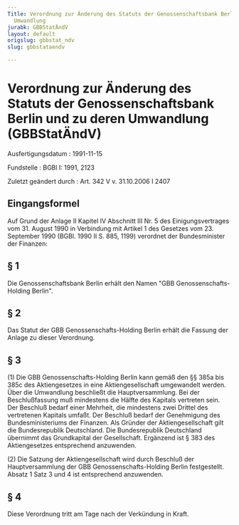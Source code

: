 ```yaml
---
Title: Verordnung zur Änderung des Statuts der Genossenschaftsbank Berlin und zu deren
  Umwandlung
jurabk: GBBStatÄndV
layout: default
origslug: gbbstat_ndv
slug: gbbstataendv

---
```


# Verordnung zur Änderung des Statuts der Genossenschaftsbank Berlin und zu deren Umwandlung (GBBStatÄndV)

Ausfertigungsdatum
:   1991-11-15

Fundstelle
:   BGBl I: 1991, 2123

Zuletzt geändert durch
:   Art. 342 V v. 31.10.2006 I 2407


## Eingangsformel

Auf Grund der Anlage II Kapitel IV Abschnitt III Nr. 5 des
Einigungsvertrages vom 31. August 1990 in Verbindung mit Artikel 1 des
Gesetzes vom 23. September 1990 (BGBl. 1990 II S. 885, 1199) verordnet
der Bundesminister der Finanzen:


## § 1

Die Genossenschaftsbank Berlin erhält den Namen "GBB Genossenschafts-
Holding Berlin".


## § 2

Das Statut der GBB Genossenschafts-Holding Berlin erhält die Fassung
der Anlage zu dieser Verordnung.


## § 3

(1) Die GBB Genossenschafts-Holding Berlin kann gemäß den §§ 385a bis
385c des Aktiengesetzes in eine Aktiengesellschaft umgewandelt werden.
Über die Umwandlung beschließt die Hauptversammlung. Bei der
Beschlußfassung muß mindestens die Hälfte des Kapitals vertreten sein.
Der Beschluß bedarf einer Mehrheit, die mindestens zwei Drittel des
vertretenen Kapitals umfaßt. Der Beschluß bedarf der Genehmigung des
Bundesministeriums der Finanzen. Als Gründer der Aktiengesellschaft
gilt die Bundesrepublik Deutschland. Die Bundesrepublik Deutschland
übernimmt das Grundkapital der Gesellschaft. Ergänzend ist § 383 des
Aktiengesetzes entsprechend anzuwenden.

(2) Die Satzung der Aktiengesellschaft wird durch Beschluß der
Hauptversammlung der GBB Genossenschafts-Holding Berlin festgestellt.
Absatz 1 Satz 3 und 4 ist entsprechend anzuwenden.


## § 4

Diese Verordnung tritt am Tage nach der Verkündung in Kraft.

